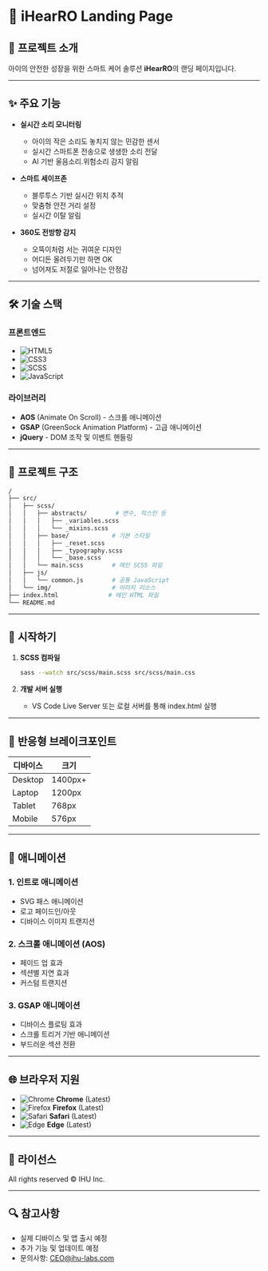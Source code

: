 # 🌟 iHearRO Landing Page

## 📝 프로젝트 소개

아이의 안전한 성장을 위한 스마트 케어 솔루션 **iHearRO**의 랜딩 페이지입니다.

---

## ✨ 주요 기능

* **실시간 소리 모니터링**
  * 아이의 작은 소리도 놓치지 않는 민감한 센서
  * 실시간 스마트폰 전송으로 생생한 소리 전달
  * AI 기반 울음소리.위험소리 감지 알림

* **스마트 세이프존**
  * 블루투스 기반 실시간 위치 추적
  * 맞춤형 안전 거리 설정
  * 실시간 이탈 알림

* **360도 전방향 감지**
  * 오뚝이처럼 서는 귀여운 디자인
  * 어디든 올려두기만 하면 OK
  * 넘어져도 저절로 일어나는 안정감

---

## 🛠️ 기술 스택

### 프론트엔드
* ![HTML5](https://img.shields.io/badge/HTML5-E34F26?style=flat-square&logo=html5&logoColor=white)
* ![CSS3](https://img.shields.io/badge/CSS3-1572B6?style=flat-square&logo=css3&logoColor=white)
* ![SCSS](https://img.shields.io/badge/SCSS-CC6699?style=flat-square&logo=sass&logoColor=white)
* ![JavaScript](https://img.shields.io/badge/JavaScript-F7DF1E?style=flat-square&logo=javascript&logoColor=black)

### 라이브러리
* **AOS** (Animate On Scroll) - 스크롤 애니메이션
* **GSAP** (GreenSock Animation Platform) - 고급 애니메이션
* **jQuery** - DOM 조작 및 이벤트 핸들링

---

## 📁 프로젝트 구조

```bash
/
├── src/
│   ├── scss/
│   │   ├── abstracts/        # 변수, 믹스인 등
│   │   │   ├── _variables.scss
│   │   │   └── _mixins.scss
│   │   ├── base/            # 기본 스타일
│   │   │   ├── _reset.scss
│   │   │   ├── _typography.scss
│   │   │   └── _base.scss
│   │   └── main.scss        # 메인 SCSS 파일
│   ├── js/
│   │   └── common.js        # 공통 JavaScript
│   └── img/                 # 이미지 리소스
├── index.html              # 메인 HTML 파일
└── README.md
```

---

## 🚀 시작하기

1. **SCSS 컴파일**
   ```bash
   sass --watch src/scss/main.scss src/scss/main.css
   ```

2. **개발 서버 실행**
   * VS Code Live Server 또는 로컬 서버를 통해 index.html 실행

---

## 📱 반응형 브레이크포인트

| 디바이스 | 크기 |
|----------|------|
| Desktop | 1400px+ |
| Laptop | 1200px |
| Tablet | 768px |
| Mobile | 576px |

---

## 🎨 애니메이션

### 1. 인트로 애니메이션
* SVG 패스 애니메이션
* 로고 페이드인/아웃
* 디바이스 이미지 트랜지션

### 2. 스크롤 애니메이션 (AOS)
* 페이드 업 효과
* 섹션별 지연 효과
* 커스텀 트랜지션

### 3. GSAP 애니메이션
* 디바이스 플로팅 효과
* 스크롤 트리거 기반 애니메이션
* 부드러운 섹션 전환

---

## 🌐 브라우저 지원

* ![Chrome](https://img.shields.io/badge/Chrome-4285F4?style=flat-square&logo=googlechrome&logoColor=white) **Chrome** (Latest)
* ![Firefox](https://img.shields.io/badge/Firefox-FF7139?style=flat-square&logo=firefoxbrowser&logoColor=white) **Firefox** (Latest)
* ![Safari](https://img.shields.io/badge/Safari-000000?style=flat-square&logo=safari&logoColor=white) **Safari** (Latest)
* ![Edge](https://img.shields.io/badge/Edge-0078D7?style=flat-square&logo=microsoftedge&logoColor=white) **Edge** (Latest)

---

## 📄 라이선스

All rights reserved © IHU Inc.

---

## 🔍 참고사항

* 실제 디바이스 및 앱 출시 예정
* 추가 기능 및 업데이트 예정
* 문의사항: CEO@ihu-labs.com